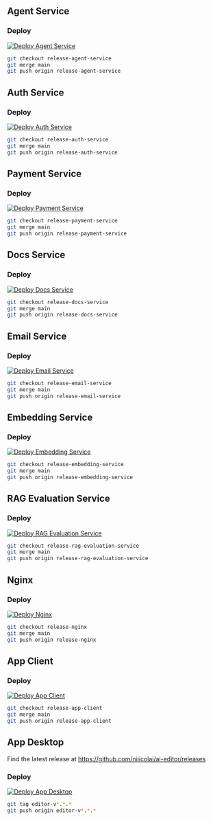 
## Agent Service

### Deploy
[![Deploy Agent Service](https://github.com/niiicolai/ai-editor/actions/workflows/deploy_agent_service.yml/badge.svg)](https://github.com/niiicolai/ai-editor/actions/workflows/deploy_agent_service.yml)
```bash
git checkout release-agent-service
git merge main
git push origin release-agent-service
```


## Auth Service

### Deploy
[![Deploy Auth Service](https://github.com/niiicolai/ai-editor/actions/workflows/deploy_auth_service.yml/badge.svg)](https://github.com/niiicolai/ai-editor/actions/workflows/deploy_auth_service.yml)
```bash
git checkout release-auth-service
git merge main
git push origin release-auth-service
```


## Payment Service

### Deploy
[![Deploy Payment Service](https://github.com/niiicolai/ai-editor/actions/workflows/deploy_payment_service.yml/badge.svg)](https://github.com/niiicolai/ai-editor/actions/workflows/deploy_payment_service.yml)
```bash
git checkout release-payment-service
git merge main
git push origin release-payment-service
```


## Docs Service

### Deploy
[![Deploy Docs Service](https://github.com/niiicolai/ai-editor/actions/workflows/deploy_docs_service.yml/badge.svg)](https://github.com/niiicolai/ai-editor/actions/workflows/deploy_docs_service.yml)
```bash
git checkout release-docs-service
git merge main
git push origin release-docs-service
```


## Email Service

### Deploy
[![Deploy Email Service](https://github.com/niiicolai/ai-editor/actions/workflows/deploy_email_service.yml/badge.svg)](https://github.com/niiicolai/ai-editor/actions/workflows/deploy_email_service.yml)
```bash
git checkout release-email-service
git merge main
git push origin release-email-service
```


## Embedding Service

### Deploy
[![Deploy Embedding Service](https://github.com/niiicolai/ai-editor/actions/workflows/deploy_embedding_service.yml/badge.svg)](https://github.com/niiicolai/ai-editor/actions/workflows/deploy_embedding_service.yml)
```bash
git checkout release-embedding-service
git merge main
git push origin release-embedding-service
```

## RAG Evaluation Service

### Deploy
[![Deploy RAG Evaluation Service](https://github.com/niiicolai/ai-editor/actions/workflows/deploy_rag_evaluation_service.yml/badge.svg)](https://github.com/niiicolai/ai-editor/actions/workflows/deploy_rag_evaluation_service.yml)
```bash
git checkout release-rag-evaluation-service
git merge main
git push origin release-rag-evaluation-service
```

## Nginx

### Deploy
[![Deploy Nginx](https://github.com/niiicolai/ai-editor/actions/workflows/deploy_nginx.yml/badge.svg)](https://github.com/niiicolai/ai-editor/actions/workflows/deploy_nginx.yml)
```bash
git checkout release-nginx
git merge main
git push origin release-nginx
```

## App Client

### Deploy
[![Deploy App Client](https://github.com/niiicolai/ai-editor/actions/workflows/deploy_app_client.yml/badge.svg)](https://github.com/niiicolai/ai-editor/actions/workflows/deploy_app_client.yml)
```bash
git checkout release-app-client
git merge main
git push origin release-app-client
```


## App Desktop
Find the latest release at https://github.com/niiicolai/ai-editor/releases

### Deploy
[![Deploy App Desktop](https://github.com/niiicolai/ai-editor/actions/workflows/deploy_app_desktop.yml/badge.svg)](https://github.com/niiicolai/ai-editor/actions/workflows/deploy_app_desktop.yml)
```bash
git tag editor-v*.*.*
git push origin editor-v*.*.*
```

